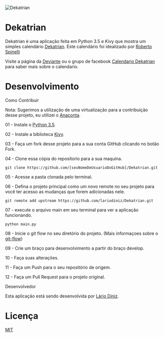 ![Dekatrian](https://raw.githubusercontent.com/lariodiniz/Dekatrian/master/img/logo.png)

Dekatrian
==========

Dekatrian é uma aplicação feita em Python 3.5 e Kivy que mostra um simples calendário [Dekatrian](http://www.deviante.com.br/noticias/dekatrian-um-calendario-minimamente-decente/). 
Este calendário foi idealizado por [Roberto Spinelli](https://twitter.com/peninha_13)

Visite a página da [Deviante](http://www.deviante.com.br) ou o grupo de facebook [Calendario Dekatrian](https://pt-br.facebook.com/dekatrian/) para saber mais sobre o calendario.

Desenvolvimento
==========

 Como Contribuir

  Nota: Sugerimos a utilização de uma virtualização para a contribuição desse projeto, eu utilizei o [Anaconta](https://www.anaconda.com/download/).

01 - Instale o [Python 3.5](https://www.python.org/downloads/).

02 - Instale a biblioteca [Kivy](https://kivy.org/docs/gettingstarted/installation.html).

03 - Faça um fork desse projeto para a sua conta GitHub clicando no botão Fork.

04 - Clone essa cópia do reposítorio para a sua maquina.

```
git clone https://github.com/[seuNomeDeUsuarioDoGitHub]/Dekatrian.git
```

05 - Acesse a pasta clonada pelo terminal.

06 - Defina o projeto principal como um novo remote no seu projeto para você ter acesso as mudanças que forem adicionadas nele.

```
git remote add upstream https://github.com/lariodiniz/Dekatrian.git
```

07 - execute o arquivo main em seu terminal para ver a aplicação funcionando.

```
python main.py
```

08 - Inicie o git flow no seu diretório do projeto. (Mais informaçoes sobre o [git-flow](https://medium.com/@lariodiniz/tutorial-git-com-git-flow-476ad906c8ae))

09 - Crie um braço para desenvolvimento a partir do braço develop.

10 - Faça suas alterações.

11 - Faça um Push para o seu repositório de origem.

12 - Faça um Pull Request para o projeto original.



 Desenvolvedor

Esta aplicação está sendo desenvolvida por [Lário Diniz](https://twitter.com/lariodiniz).


Licença
==========
[MIT](https://github.com/lariodiniz/Dekatrian/blob/master/LICENSE.md)
